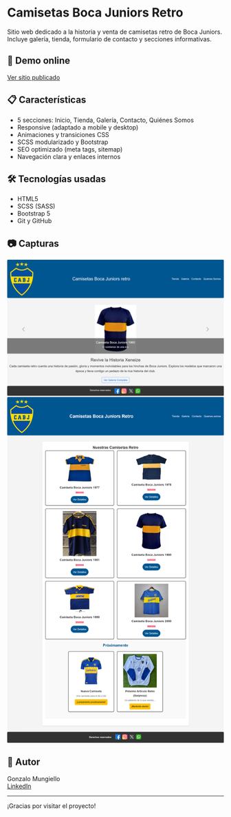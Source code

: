 # Camisetas Boca Juniors Retro

Sitio web dedicado a la historia y venta de camisetas retro de Boca Juniors. Incluye galería, tienda, formulario de contacto y secciones informativas.

## 🚀 Demo online

[Ver sitio publicado](https://gonza2003.github.io/repo-proyecto1/)

## 📋 Características

- 5 secciones: Inicio, Tienda, Galería, Contacto, Quiénes Somos
- Responsive (adaptado a mobile y desktop)
- Animaciones y transiciones CSS
- SCSS modularizado y Bootstrap
- SEO optimizado (meta tags, sitemap)
- Navegación clara y enlaces internos

## 🛠️ Tecnologías usadas

- HTML5
- SCSS (SASS)
- Bootstrap 5
- Git y GitHub

## 📷 Capturas

![Inicio](./img/captura-inicio.png)
![Tienda](./img/captura-tienda.png)

## 👤 Autor

Gonzalo Mungiello  
[LinkedIn](www.linkedin.com/in/gonzalo-mungiello-7197a9255)

---

¡Gracias por visitar el proyecto!